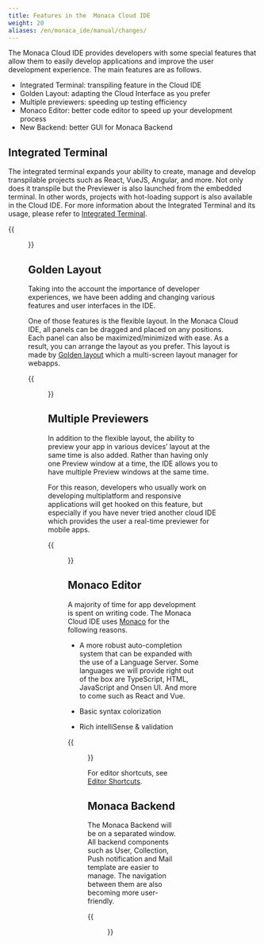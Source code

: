```yaml
---
title: Features in the  Monaca Cloud IDE
weight: 20
aliases: /en/monaca_ide/manual/changes/
---
```


The Monaca Cloud IDE provides developers with some special features that allow them to easily develop applications and improve the user development experience. The main features are as follows.

- Integrated Terminal: transpiling feature in the Cloud IDE
- Golden Layout: adapting the Cloud Interface as you prefer
- Multiple previewers: speeding up testing efficiency
- Monaco Editor: better code editor to speed up your development process
- New Backend: better GUI for Monaca Backend

## Integrated Terminal

The integrated terminal expands your ability to create, manage and develop transpilable projects such as React, VueJS, Angular, and more. Not only does it transpile but the Previewer is also launched from the embedded terminal. In other words, projects with hot-loading support is also available in the Cloud IDE. For more information about the Integrated Terminal and its usage, please refer to [Integrated Terminal](../terminal).

{{<figure src="/images/monaca_ide/manual/changes/terminal.png">}}

## Golden Layout

Taking into the account the importance of developer experiences, we have been adding and changing various features and user interfaces in the IDE.

One of those features is the flexible layout. In the Monaca Cloud IDE, all panels can be dragged and placed on any positions. Each panel can also be maximized/minimized with ease. As a result, you can arrange the layout as you prefer. This layout is made by [Golden layout](http://golden-layout.com/) which a multi-screen layout manager for webapps.

{{<figure src="/images/monaca_ide/manual/changes/1.png" >}}

## Multiple Previewers

In addition to the flexible layout, the ability to preview your app in various devices’ layout at the same time is also added. Rather than having only one Preview window at a time, the IDE allows you to have multiple Preview windows at the same time. 

For this reason, developers who usually work on developing multiplatform and responsive applications will get hooked on this feature, but especially if you have never tried another cloud IDE which provides the user a real-time previewer for mobile apps.

{{<figure src="/images/monaca_ide/manual/changes/2.png">}}

## Monaco Editor

A majority of time for app development is spent on writing code. 
The Monaca Cloud IDE uses [Monaco](https://microsoft.github.io/monaco-editor/) for the following reasons.

- A more robust auto-completion system that can be expanded with the use of a Language Server. Some languages we will provide right out of the box are TypeScript, HTML, JavaScript and Onsen UI. And more to come such as React and Vue.

- Basic syntax colorization

- Rich intelliSense & validation

{{<figure src="/images/monaca_ide/manual/changes/3.png">}}

For editor shortcuts, see [Editor Shortcuts](../code_editor/editor/).

## Monaca Backend

The Monaca Backend will be on a separated window. All backend components such as User, Collection, Push notification and Mail template are easier to manage. The navigation between them are also becoming more user-friendly.

{{<figure src="/images/monaca_ide/manual/changes/4.png">}}

